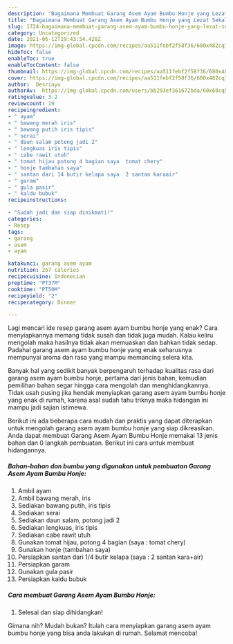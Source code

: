 ```yaml
---
description: "Bagaimana Membuat Garang Asem Ayam Bumbu Honje yang Lezat Sekali"
title: "Bagaimana Membuat Garang Asem Ayam Bumbu Honje yang Lezat Sekali"
slug: 1724-bagaimana-membuat-garang-asem-ayam-bumbu-honje-yang-lezat-sekali
category: Uncategorized
date: 2021-06-12T19:43:54.428Z
image: https://img-global.cpcdn.com/recipes/aa511febf2f58f36/680x482cq70/garang-asem-ayam-bumbu-honje-foto-resep-utama.jpg
hideToc: false
enableToc: true
enableTocContent: false
thumbnail: https://img-global.cpcdn.com/recipes/aa511febf2f58f36/680x482cq70/garang-asem-ayam-bumbu-honje-foto-resep-utama.jpg
cover: https://img-global.cpcdn.com/recipes/aa511febf2f58f36/680x482cq70/garang-asem-ayam-bumbu-honje-foto-resep-utama.jpg
author:  Desriayu
authorAv:  https://img-global.cpcdn.com/users/bb293ef361672bda/60x60cq50/avatar.jpg
ratingvalue: 3.2
reviewcount: 19
recipeingredient:
- " ayam"
- " bawang merah iris"
- " bawang putih iris tipis"
- " serai"
- " daun salam potong jadi 2"
- " lengkuas iris tipis"
- " cabe rawit utuh"
- " tomat hijau potong 4 bagian saya  tomat chery"
- " honje tambahan saya"
- " santan dari 14 butir kelapa saya  2 santan karaair"
- " garam"
- " gula pasir"
- " kaldu bubuk"
recipeinstructions:

- "Sudah jadi dan siap dinikmati!"
categories:
- Resep
tags:
- garang
- asem
- ayam

katakunci: garang asem ayam 
nutrition: 257 calories
recipecuisine: Indonesian
preptime: "PT37M"
cooktime: "PT50M"
recipeyield: "2"
recipecategory: Dinner

---
```



Lagi mencari ide resep garang asem ayam bumbu honje yang enak? Cara menyiapkannya memang tidak susah dan tidak juga mudah. Kalau keliru mengolah maka hasilnya tidak akan memuaskan dan bahkan tidak sedap. Padahal garang asem ayam bumbu honje yang enak seharusnya mempunyai aroma dan rasa yang mampu memancing selera kita.




Banyak hal yang sedikit banyak berpengaruh terhadap kualitas rasa dari garang asem ayam bumbu honje, pertama dari jenis bahan, kemudian pemilihan bahan segar hingga cara mengolah dan menghidangkannya. Tidak usah pusing jika hendak menyiapkan garang asem ayam bumbu honje yang enak di rumah, karena asal sudah tahu triknya maka hidangan ini mampu jadi sajian istimewa.


Berikut ini ada beberapa cara mudah dan praktis yang dapat diterapkan untuk mengolah garang asem ayam bumbu honje yang siap dikreasikan. Anda dapat membuat Garang Asem Ayam Bumbu Honje memakai 13 jenis bahan dan 0 langkah pembuatan. Berikut ini cara untuk membuat hidangannya.

<!--inarticleads1-->

##### Bahan-bahan dan bumbu yang digunakan untuk pembuatan Garang Asem Ayam Bumbu Honje:

1. Ambil  ayam
1. Ambil  bawang merah, iris
1. Sediakan  bawang putih, iris tipis
1. Sediakan  serai
1. Sediakan  daun salam, potong jadi 2
1. Sediakan  lengkuas, iris tipis
1. Sediakan  cabe rawit utuh
1. Gunakan  tomat hijau, potong 4 bagian (saya : tomat chery)
1. Gunakan  honje (tambahan saya)
1. Persiapkan  santan dari 1/4 butir kelapa (saya : 2 santan kara+air)
1. Persiapkan  garam
1. Gunakan  gula pasir
1. Persiapkan  kaldu bubuk




<!--inarticleads2-->

##### Cara membuat Garang Asem Ayam Bumbu Honje:


1. Selesai dan siap dihidangkan!



Gimana nih? Mudah bukan? Itulah cara menyiapkan garang asem ayam bumbu honje yang bisa anda lakukan di rumah. Selamat mencoba!
